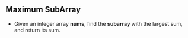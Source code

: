 ## Maximum SubArray

- Given an integer array **nums**, find the **subarray** with the largest sum, and return its sum.
